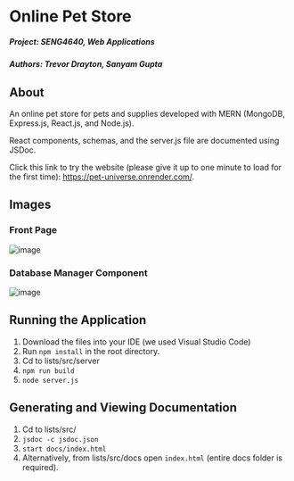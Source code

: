 # Online Pet Store

##### Project: SENG4640, Web Applications
##### Authors: Trevor Drayton, Sanyam Gupta

## About 

An online pet store for pets and supplies developed with MERN (MongoDB, Express.js, React.js, and Node.js).

React components, schemas, and the server.js file are documented using JSDoc.

Click this link to try the website (please give it up to one minute to load for the first time): https://pet-universe.onrender.com/.
## Images
### Front Page
![image](https://github.com/TrevorDrayton03/SENG-4640-Online-Pet-Store/assets/56656811/db862d44-3f79-4615-b9a2-1c727cb74c8e)

### Database Manager Component
![image](https://github.com/TrevorDrayton03/SENG-4640-Online-Pet-Store/assets/56656811/00ac794a-9fbc-40d7-9256-09476755ea18)

## Running the Application
1. Download the files into your IDE (we used Visual Studio Code)
2. Run ```npm install``` in the root directory.
3. Cd to lists/src/server
4. ```npm run build```
5. ```node server.js```

## Generating and Viewing Documentation
1. Cd to lists/src/ 
2. ```jsdoc -c jsdoc.json```
3. ```start docs/index.html```
4. Alternatively, from lists/src/docs open `index.html` (entire docs folder is required).
